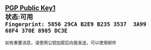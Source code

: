[PGP Public Key1](PGP/PGP1.asc)  
状态:可用  
`Fingerprint: 5856 29CA B2E9 B235 3537  3A99 68F4 370E 8985 DC3E`  
---
如有重要消息，请使用公钥加密后向我发送，可以使用邮件  
